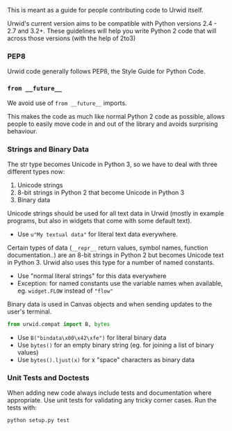 This is meant as a guide for people contributing code to Urwid itself.

Urwid's current version aims to be compatible with Python versions 2.4 - 2.7 and 3.2+. These guidelines will help you write Python 2 code that will across those versions (with the help of 2to3)

### PEP8

Urwid code generally follows PEP8, the Style Guide for Python Code.

### `from __future__`

We avoid use of `from __future__` imports.

This makes the code as much like normal Python 2 code as possible, allows people to easily move code in and out of the library and avoids surprising behaviour.

### Strings and Binary Data

The str type becomes Unicode in Python 3, so we have to deal with three different types now:

1. Unicode strings
2. 8-bit strings in Python 2 that become Unicode in Python 3
3. Binary data 

Unicode strings should be used for all text data in Urwid (mostly in example programs, but also in widgets that come with some default text).

* Use `u"My textual data"` for literal text data everywhere. 

Certain types of data (`__repr__` return values, symbol names, function documentation..) are an 8-bit strings in Python 2 but becomes Unicode text in Python 3. Urwid also uses this type for a number of named constants.

* Use "normal literal strings" for this data everywhere
* Exception: for named constants use the variable names when available, eg. `widget.FLOW` instead of `"flow"`

Binary data is used in Canvas objects and when sending updates to the user's terminal.

```python
from urwid.compat import B, bytes
```

* Use `B("bindata\x00\x42\xfe")` for literal binary data
* Use `bytes()` for an empty binary string (eg. for joining a list of binary values)
* Use `bytes().ljust(x)` for x "space" characters as binary data 

### Unit Tests and Doctests

When adding new code always include tests and documentation where appropriate. Use unit tests for validating any tricky corner cases.  Run the tests with:

```sh
python setup.py test
```
